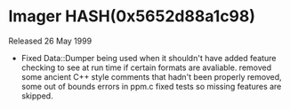 # Imager HASH(0x5652d88a1c98)

Released 26 May 1999

- Fixed Data::Dumper being used when it shouldn't have  added feature checking to see at run time if   certain formats are avaliable.  removed some ancient C++ style comments that hadn't   been properly removed, some out of bounds errors in ppm.c  fixed tests so missing features are skipped.